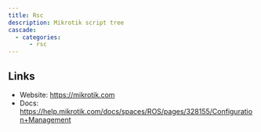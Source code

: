 ```yaml
---
title: Rsc
description: Mikrotik script tree
cascade:
  - categories:
      - rsc
---
```


## Links

- Website: https://mikrotik.com
- Docs: https://help.mikrotik.com/docs/spaces/ROS/pages/328155/Configuration+Management
